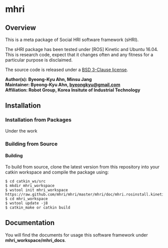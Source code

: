 # mhri

## Overview

This is a meta package of Social HRI software framework (sHRI).

The sHRI package has been tested under [ROS] Kinetic and Ubuntu 16.04. This is research code, expect that it changes often and any fitness for a particular purpose is disclaimed.

The source code is released under a [BSD 3-Clause license](ros_package_template/LICENSE).

**Author(s): Byeong-Kyu Ahn, Minsu Jang   
Maintainer: Byeong-Kyu Ahn, byeongkyu@gmail.com  
Affiliation: Robot Group, Korea Insitute of Industrial Technology**


## Installation

### Installation from Packages

Under the work

### Building from Source

#### Building

To build from source, clone the latest version from this repository into your catkin workspace and compile the package using:

    $ cd catkin_ws/src
    $ mkdir mhri_workspace
    $ wstool init mhri_workspace https://raw.github.com/mhri/mhri/master/mhri/doc/mhri.rosinstall.kinetic.plus
    $ cd mhri_workspace
    $ wstool update -j8
    $ catkin_make or catkin build


## Documentation

You will find the documents for usage this software framework under **mhri_workspace/mhri_docs**.
